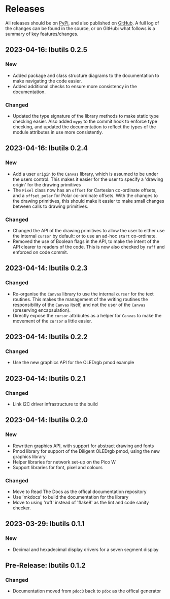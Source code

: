 # Releases

All releases should be on [PyPi](https://pypi.org/project/lbutils-mp/), and also published on [GitHub](https://github.com/dlove24/lbutils). A full log of the changes can be found in the source, or on GitHub: what follows is a summary of key features/changes.

## 2023-04-16: lbutils 0.2.5

### New

* Added package and class structure diagrams to the
documentation to make navigating the code easier.
* Added additional checks to ensure more consistency
in the documentation.

### Changed

* Updated the type signature of the library methods to make
static type checking easier. Also added `mypy` to the commit 
hook to enforce type checking, and updated the documentation
to reflect the types of the module attributes in use more
consistently.

## 2023-04-16: lbutils 0.2.4

### New

* Add a user `origin` to the `Canvas` library, which is assumed to be under the users control. This
makes it easier for the user to specify a 'drawing origin' for the drawing primitives
* The `Pixel` class now has an `offset` for Cartesian co-ordinate offsets, and a `offset_polar` for Polar
co-ordinate offsets. With the changes to the drawing primitives, this should make it easier to make
small changes between calls to drawing primitives.

### Changed

* Changed the API of the drawing primitives to allow the user to either use the internal `cursor` by default: or to use an ad-hoc `start` co-ordinate.
* Removed the use of Boolean flags in the API, to make the intent of the API clearer to readers of the code. 
This is now also checked by `ruff` and enforced on code commit.

## 2023-04-14: lbutils 0.2.3

### Changed

* Re-organise the `Canvas` library to use the internal `cursor` for the text routines. This makes the
management of the writing routines the responsibility of the `Canvas` itself, and not the user
of the `Canvas` (preserving encapsulation).
* Directly expose the `cursor` attributes as a helper for `Canvas` to make the movement of the
`cursor` a little easier.

## 2023-04-14: lbutils 0.2.2

### Changed

* Use the new graphics API for the OLEDrgb pmod example

## 2023-04-14: lbutils 0.2.1

### Changed

* Link I2C driver infrastructure to the build

## 2023-04-14: lbutils 0.2.0

### New

* Rewritten graphics API, with support for abstract drawing and fonts
* Pmod library for support of the Diligent OLEDrgb pmod, using the new graphics library
* Helper libraries for network set-up on the Pico W
* Support libraries for font, pixel and colours

### Changed

* Move to Read The Docs as the offical documentation repository
* Use 'mkdocs' to build the documentation for the library
* Move to using 'ruff' instead of 'flake8' as the lint and code sanity checker.

## 2023-03-29: lbutils 0.1.1

### New

- Decimal and hexadecimal display drivers for a seven segment display

## Pre-Release: lbutils 0.1.2

### Changed

- Documentation moved from `pdoc3` back to `pdoc` as the offical generator
